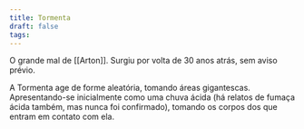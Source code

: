 ```yaml
---
title: Tormenta
draft: false
tags:
---
```

O grande mal de [[Arton]]. Surgiu por volta de 30 anos atrás, sem aviso prévio.

A Tormenta age de forme aleatória, tomando áreas gigantescas. Apresentando-se inicialmente como uma chuva ácida (há relatos de fumaça ácida também, mas nunca foi confirmado), tomando os corpos dos que entram em contato com ela.  

